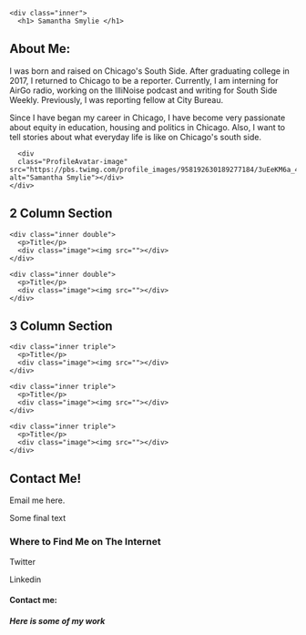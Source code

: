 
<!DOCTYPE html>
<html>
<head>
<body>


<link rel="stylesheet" type="text/css" href="style.css">


<div id="home"> <!-- beginning of home -->
  <div class="section"> <!-- beginning of section -->

    <div class="inner">
      <h1> Samantha Smylie </h1>
  
   <h2> About Me:</h2>
   <p> I was born and raised on Chicago's South Side. After graduating college in 2017, I returned to Chicago to be a reporter. Currently, I am interning for AirGo radio, working on the IlliNoise podcast and writing for South Side Weekly. Previously, I was reporting fellow at City Bureau. 

   <p2> Since I have began my career in Chicago, I have become very passionate about equity in education, housing and politics in Chicago. Also, I want to tell stories about what everyday life is like on Chicago's south side. </p2>

      <div 
      class="ProfileAvatar-image" src="https://pbs.twimg.com/profile_images/958192630189277184/3uEeKM6a_400x400.jpg" alt="Samantha Smylie"></div>
    </div>

  </div> <!-- end of section -->
</div> <!-- end of home -->


<div id="work"> <!-- beginning of work -->

  <div class="section">
    <h2>2 Column Section</h2>
    
    <div class="inner double">
      <p>Title</p>
      <div class="image"><img src=""></div>
    </div>

    <div class="inner double">
      <p>Title</p>
      <div class="image"><img src=""></div>
    </div>

  </div> <!-- end of section -->


  <div class="section">
    <h2>3 Column Section</h2>
    
    <div class="inner triple">
      <p>Title</p>
      <div class="image"><img src=""></div>
    </div>

    <div class="inner triple">
      <p>Title</p>
      <div class="image"><img src=""></div>
    </div>

    <div class="inner triple">
      <p>Title</p>
      <div class="image"><img src=""></div>
    </div>

  </div> <!-- end of section -->

</div> <!-- end of work -->


<div id="contact"> <!-- beginning of contact -->
  <div class="section">
    <h2>Contact Me!</h2>
    <div class="inner"><p>Email me here.</p></div>
  </div>
</div> <!-- end of contact -->


<div class="footer"> <!-- beginning of footer -->
  <div class="section">
    <p>Some final text</p>
  </div>
</div> <!-- end of footer -->










<h3>Where to Find Me on The Internet</h3>
<p> Twitter</p>
<p> Linkedin </p>


<h4>Contact me:</h4>

<h5>Here is some of my work</h5>





<!--don't forget links: https://southsideweekly.com/a-few-red-drops-roots-of-the-1919-race-riot/

https://southsideweekly.com/their-body-their-choice-teen-abortion/

https://illinoise.simplecast.fm/ 

https://illinoise.simplecast.fm/madigan--> 


</body>
</html>
